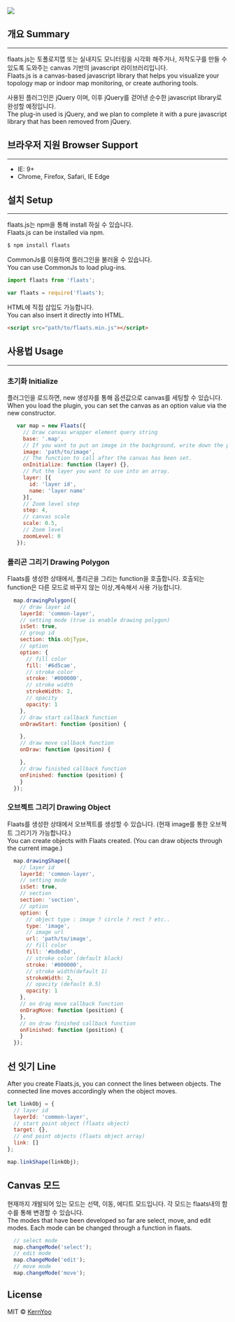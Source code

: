 <img src="http://www.flaats.org/assets/img/logo-1.png" />

## 개요 Summary
---
flaats.js는 토폴로지맵 또는 실내지도 모니터링을 시각화 해주거나, 저작도구를 만들 수 있도록 도와주는 canvas 기반의 javascript 라이브러리입니다.<br/>
Flaats.js is a canvas-based javascript library that helps you visualize your topology map or indoor map monitoring, or create authoring tools.

사용된 플러그인은 jQuery 이며, 이후 jQuery를 걷어낸 순수한 javascript library로 완성할 예정입니다.<br/>
The plug-in used is jQuery, and we plan to complete it with a pure javascript library that has been removed from jQuery.

## 브라우저 지원 Browser Support
---
- IE: 9+
- Chrome, Firefox, Safari, IE Edge


## 설치 Setup
---
flaats.js는 npm을 통해 install 하실 수 있습니다.<br/>
Flaats.js can be installed via npm.

```bash
$ npm install flaats
```

CommonJs를 이용하여 플러그인을 불러올 수 있습니다.<br/>
You can use CommonJs to load plug-ins.
```js
import flaats from 'flaats';

var flaats = require('flaats');
```

HTML에 직접 삽입도 가능합니다.<br/>
You can also insert it directly into HTML.
```html
<script src="path/to/flaats.min.js"></script>
```

## 사용법 Usage
---

### 초기화 Initialize
플러그인을 로드하면, new 생성자를 통해 옵션값으로 canvas를 세팅할 수 있습니다.<br/>
When you load the plugin, you can set the canvas as an option value via the new constructor.

```js
   var map = new Flaats({
     // Draw canvas wrapper element query string
     base: '.map',
     // If you want to put an image in the background, write down the path.
     image: 'path/to/image',
     // The function to call after the canvas has been set.
     onInitialize: function (layer) {},
     // Put the layer you want to use into an array.
     layer: [{
       id: 'layer id',
       name: 'layer name'
     }],
     // Zoom level step
     step: 4,
     // canvas scale
     scale: 0.5,
     // Zoom level
     zoomLevel: 0
   });
```

### 폴리곤 그리기 Drawing Polygon
Flaats를 생성한 상태에서, 폴리곤을 그리는 function을 호출합니다. 호출되는 function은 다른 모드로 바꾸지 않는 이상,계속해서 사용 가능합니다.
```js
  map.drawingPolygon({
    // draw layer id
    layerId: 'common-layer',
    // setting mode (true is enable drawing polygon)
    isSet: true,
    // group id
    section: this.objType,
    // option
    option: {
      // fill color
      fill: '#6d5cae',
      // stroke color
      stroke: '#000000',
      // stroke width
      strokeWidth: 2,
      // opacity
      opacity: 1
    },
    // draw start callback function
    onDrawStart: function (position) {

    },
    // draw move callback function
    onDraw: function (position) {

    },
    // draw finished callback function
    onFinished: function (position) {
    }
  });
```
### 오브젝트 그리기 Drawing Object
Flaats를 생성한 상태에서 오브젝트를 생성할 수 있습니다. (현재 image를 통한 오브젝트 그리기가 가능합니다.)<br/>
You can create objects with Flaats created. (You can draw objects through the current image.)

```js
  map.drawingShape({
    // layer id
    layerId: 'common-layer',
    // setting mode
    isSet: true,
    // section
    section: 'section',
    // option
    option: {
      // object type : image ? circle ? rect ? etc..
      type: 'image',
      // image url
      url: 'path/to/image',
      // fill color
      fill: '#bdbdbd',
      // stroke color (default black)
      stroke: '#000000',
      // stroke width(default 1)
      strokeWidth: 2,
      // opacity (default 0.5)
      opacity: 1
    },
    // on drag move callback function
    onDragMove: function (position) {
    },
    // on draw finished callback function
    onFinished: function (position) {
    }
  });
```

## 선 잇기 Line
<!-- Flaats.js를 생성한 후, 객체들끼리 선을 이어서 연결할 수 있습니다. 연결된 선은 오브젝트가 이동할 경우 따라서 움직입니다.<br/> -->
After you create Flaats.js, you can connect the lines between objects. The connected line moves accordingly when the object moves.

```js
let linkObj = {
  // layer id
  layerId: 'common-layer',
  // start point object (flaats object)
  target: {},
  // end point objects (flaats object array)
  link: []
};

map.linkShape(linkObj);
```

## Canvas 모드
현재까지 개발되어 있는 모드는 선택, 이동, 에디트 모드입니다. 각 모드는 flaats내의 함수를 통해 변경할 수 있습니다.<br/>
The modes that have been developed so far are select, move, and edit modes. Each mode can be changed through a function in flaats.

```js
  // select mode
  map.changeMode('select');
  // edit mode
  map.changeMode('edit');
  // move mode
  map.changeMode('move');
```


## License
MIT © [KernYoo](trustyoo86@gmail.com)
